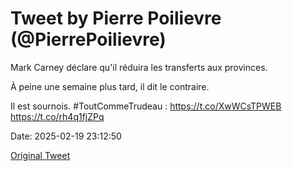 # Tweet by Pierre Poilievre (@PierrePoilievre)

Mark Carney déclare qu'il réduira les transferts aux provinces. 

À peine une semaine plus tard, il dit le contraire. 

Il est sournois. #ToutCommeTrudeau : https://t.co/XwWCsTPWEB https://t.co/rh4q1fjZPq

Date: 2025-02-19 23:12:50

[Original Tweet](https://x.com/PierrePoilievre/status/1892351669960089975)
